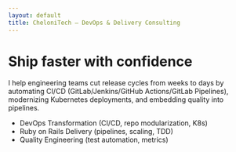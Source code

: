 ```yaml
---
layout: default
title: CheloniTech — DevOps & Delivery Consulting
---
```


# Ship faster with confidence
I help engineering teams cut release cycles from weeks to days by automating CI/CD (GitLab/Jenkins/GitHub Actions/GitLab Pipelines), modernizing Kubernetes deployments, and embedding quality into pipelines.

- DevOps Transformation (CI/CD, repo modularization, K8s)
- Ruby on Rails Delivery (pipelines, scaling, TDD)
- Quality Engineering (test automation, metrics)
